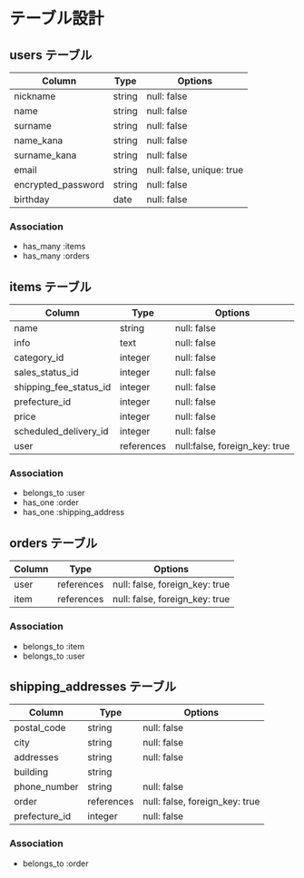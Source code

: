 # テーブル設計

## users テーブル

| Column             | Type   | Options     |
| ------------------ | ------ | ----------- |
| nickname           | string | null: false |
| name               | string | null: false |
| surname            | string | null: false |
| name_kana          | string | null: false |
| surname_kana       | string | null: false |
| email              | string | null: false, unique: true |
| encrypted_password | string | null: false |
| birthday           | date   | null: false |



### Association

- has_many :items
- has_many :orders

## items テーブル

| Column                   | Type    | Options     |
| -------------            | ------  | ----------- |
| name                     | string  | null: false|
| info                     | text | null: false |
| category_id              | integer | null: false |
| sales_status_id          | integer | null: false |
| shipping_fee_status_id   | integer | null: false |
| prefecture_id            | integer | null: false |
| price                    | integer | null: false |
| scheduled_delivery_id    | integer | null: false |
| user                     | references |null:false, foreign_key: true |




### Association

- belongs_to :user
- has_one :order
- has_one :shipping_address

## orders テーブル

| Column | Type       | Options                        |
| ------ | ---------- | ------------------------------ |
| user   | references | null: false, foreign_key: true |
| item   | references | null: false, foreign_key: true |


### Association

- belongs_to :item
- belongs_to :user



## shipping_addresses テーブル

| Column | Type       | Options                        |
| ------ | ---------- | ------------------------------ |
| postal_code   | string | null: false  |
| city   | string | null: false  |
| addresses   | string | null: false  |
| building   | string |   |
| phone_number   | string | null: false  |
| order   | references | null: false, foreign_key: true |
| prefecture_id         | integer | null: false |


### Association

- belongs_to :order
